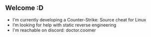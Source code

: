 ## Welcome :D

- I'm currently developing a Counter-Strike: Source cheat for Linux
- I’m looking for help with static reverse engineering
- I'm reachable on discord: doctor.coomer
